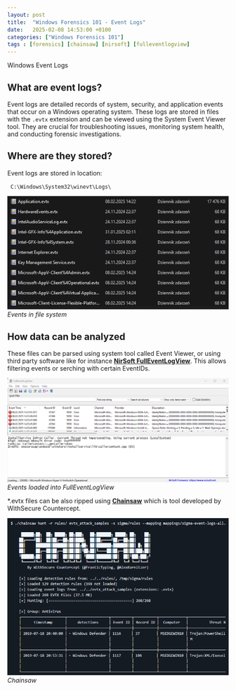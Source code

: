 ```yaml
---
layout: post
title:  "Windows Forensics 101 - Event Logs"
date:   2025-02-08 14:53:00 +0100
categories: ["Windows Forensics 101"]
tags : [forensics] [chainsaw] [nirsoft] [fulleventlogview]
---
```


Windows Event Logs 

## What are event logs? 

Event logs are detailed records of system, security, and application events that occur on a Windows operating system. These logs are stored in files with the `.evtx` extension and can be viewed using the System Event Viewer tool. They are crucial for troubleshooting issues, monitoring system health, and conducting forensic investigations.

## Where are they stored? 

Event logs are stored in location: 

```text
 C:\Windows\System32\winevt\Logs\ 
```

![img-description](/assets/img/windows-evtx_logs.png)
_Events in file system_


## How data can be analyzed

These files can be parsed using system tool called Event Viewer, or using third party software like for instance [**NirSoft FullEventLogView**][nfulleventlogview]. 
This allows filtering events or serching with certain EventIDs.

![img-description](/assets/img/forensics-windows_eventlogs.png)
_Events loaded into FullEventLogView_

*.evtx files can be also ripped using [**Chainsaw**][chainsaw_link] which is tool developed by WithSecure Countercept.

![img-description](/assets/img/events-chainsaw.png)
_Chainsaw_


[chainsaw_link]:<https://github.com/WithSecureLabs/chainsaw>
[nfulleventlogview]: <https://www.nirsoft.net/utils/full_event_log_view.html>